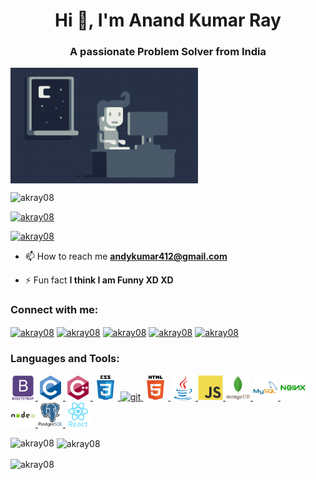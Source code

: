<h1 align="center">Hi 👋, I'm Anand Kumar Ray</h1>
<h3 align="center">A passionate Problem Solver from India</h3>
<img alt="Night Coding" src="https://raw.githubusercontent.com/AVS1508/AVS1508/master/assets/Night-Coding.gif" align="center"/>
<p align="left"> <img src="https://komarev.com/ghpvc/?username=akray08&label=Profile%20views&color=0e75b6&style=flat" alt="akray08" /> </p>

<p align="left"> <a href="https://github.com/ryo-ma/github-profile-trophy"><img src="https://github-profile-trophy.vercel.app/?username=akray08" alt="akray08" /></a> </p>

<p align="left"> <a href="https://twitter.com/akray08" target="blank"><img src="https://img.shields.io/twitter/follow/akray08?logo=twitter&style=for-the-badge" alt="akray08" /></a> </p>

- 📫 How to reach me **andykumar412@gmail.com**

- ⚡ Fun fact **I think I am Funny XD XD**

<h3 align="left">Connect with me:</h3>
<p align="left">
<a href="https://twitter.com/akray08" target="blank"><img align="center" src="https://raw.githubusercontent.com/rahuldkjain/github-profile-readme-generator/master/src/images/icons/Social/twitter.svg" alt="akray08" height="30" width="40" /></a>
<a href="https://linkedin.com/in/akray08" target="blank"><img align="center" src="https://raw.githubusercontent.com/rahuldkjain/github-profile-readme-generator/master/src/images/icons/Social/linked-in-alt.svg" alt="akray08" height="30" width="40" /></a>
<a href="https://www.codechef.com/users/akray08" target="blank"><img align="center" src="https://cdn.jsdelivr.net/npm/simple-icons@3.1.0/icons/codechef.svg" alt="akray08" height="30" width="40" /></a>
<a href="https://www.leetcode.com/akray08" target="blank"><img align="center" src="https://raw.githubusercontent.com/rahuldkjain/github-profile-readme-generator/master/src/images/icons/Social/leet-code.svg" alt="akray08" height="30" width="40" /></a>
<a href="https://auth.geeksforgeeks.org/user/akray08" target="blank"><img align="center" src="https://raw.githubusercontent.com/rahuldkjain/github-profile-readme-generator/master/src/images/icons/Social/geeks-for-geeks.svg" alt="akray08" height="30" width="40" /></a>
</p>

<h3 align="left">Languages and Tools:</h3>
<p align="left"> <a href="https://getbootstrap.com" target="_blank"> <img src="https://raw.githubusercontent.com/devicons/devicon/master/icons/bootstrap/bootstrap-plain-wordmark.svg" alt="bootstrap" width="40" height="40"/> </a> <a href="https://www.cprogramming.com/" target="_blank"> <img src="https://raw.githubusercontent.com/devicons/devicon/master/icons/c/c-original.svg" alt="c" width="40" height="40"/> </a> <a href="https://www.w3schools.com/cpp/" target="_blank"> <img src="https://raw.githubusercontent.com/devicons/devicon/master/icons/cplusplus/cplusplus-original.svg" alt="cplusplus" width="40" height="40"/> </a> <a href="https://www.w3schools.com/css/" target="_blank"> <img src="https://raw.githubusercontent.com/devicons/devicon/master/icons/css3/css3-original-wordmark.svg" alt="css3" width="40" height="40"/> </a> <a href="https://git-scm.com/" target="_blank"> <img src="https://www.vectorlogo.zone/logos/git-scm/git-scm-icon.svg" alt="git" width="40" height="40"/> </a> <a href="https://www.w3.org/html/" target="_blank"> <img src="https://raw.githubusercontent.com/devicons/devicon/master/icons/html5/html5-original-wordmark.svg" alt="html5" width="40" height="40"/> </a> <a href="https://www.java.com" target="_blank"> <img src="https://raw.githubusercontent.com/devicons/devicon/master/icons/java/java-original.svg" alt="java" width="40" height="40"/> </a> <a href="https://developer.mozilla.org/en-US/docs/Web/JavaScript" target="_blank"> <img src="https://raw.githubusercontent.com/devicons/devicon/master/icons/javascript/javascript-original.svg" alt="javascript" width="40" height="40"/> </a> <a href="https://www.mongodb.com/" target="_blank"> <img src="https://raw.githubusercontent.com/devicons/devicon/master/icons/mongodb/mongodb-original-wordmark.svg" alt="mongodb" width="40" height="40"/> </a> <a href="https://www.mysql.com/" target="_blank"> <img src="https://raw.githubusercontent.com/devicons/devicon/master/icons/mysql/mysql-original-wordmark.svg" alt="mysql" width="40" height="40"/> </a> <a href="https://www.nginx.com" target="_blank"> <img src="https://raw.githubusercontent.com/devicons/devicon/master/icons/nginx/nginx-original.svg" alt="nginx" width="40" height="40"/> </a> <a href="https://nodejs.org" target="_blank"> <img src="https://raw.githubusercontent.com/devicons/devicon/master/icons/nodejs/nodejs-original-wordmark.svg" alt="nodejs" width="40" height="40"/> </a> <a href="https://www.postgresql.org" target="_blank"> <img src="https://raw.githubusercontent.com/devicons/devicon/master/icons/postgresql/postgresql-original-wordmark.svg" alt="postgresql" width="40" height="40"/> </a> <a href="https://reactjs.org/" target="_blank"> <img src="https://raw.githubusercontent.com/devicons/devicon/master/icons/react/react-original-wordmark.svg" alt="react" width="40" height="40"/> </a> </p>

<p><img align="left" src="https://github-readme-stats.vercel.app/api/top-langs?username=akray08&show_icons=true&locale=en&layout=compact" alt="akray08" /></p>

<p>&nbsp;<img align="center" src="https://github-readme-stats.vercel.app/api?username=akray08&show_icons=true&locale=en" alt="akray08" /></p>

<p><img align="center" src="https://github-readme-streak-stats.herokuapp.com/?user=akray08&" alt="akray08" /></p>
